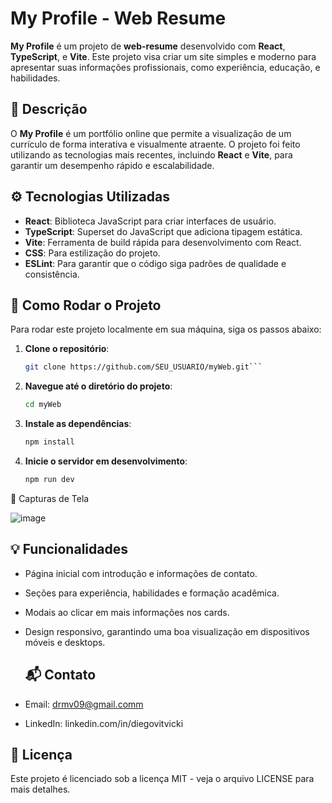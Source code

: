 # My Profile - Web Resume

**My Profile** é um projeto de **web-resume** desenvolvido com **React**, **TypeScript**, e **Vite**. Este projeto visa criar um site simples e moderno para apresentar suas informações profissionais, como experiência, educação, e habilidades.

## 📖 Descrição

O **My Profile** é um portfólio online que permite a visualização de um currículo de forma interativa e visualmente atraente. O projeto foi feito utilizando as tecnologias mais recentes, incluindo **React** e **Vite**, para garantir um desempenho rápido e escalabilidade.

## ⚙️ Tecnologias Utilizadas

- **React**: Biblioteca JavaScript para criar interfaces de usuário.
- **TypeScript**: Superset do JavaScript que adiciona tipagem estática.
- **Vite**: Ferramenta de build rápida para desenvolvimento com React.
- **CSS**: Para estilização do projeto.
- **ESLint**: Para garantir que o código siga padrões de qualidade e consistência.

## 🚀 Como Rodar o Projeto

Para rodar este projeto localmente em sua máquina, siga os passos abaixo:

1. **Clone o repositório**:
   ```bash
   git clone https://github.com/SEU_USUARIO/myWeb.git```
   
2. **Navegue até o diretório do projeto**:
    ```bash
    cd myWeb

3. **Instale as dependências**:
    ```bash
    npm install

4. **Inicie o servidor em desenvolvimento**:
    ```bash
    npm run dev

📸 Capturas de Tela

![image](https://github.com/user-attachments/assets/9e2a18c8-4aa3-4e1b-aa05-787502496801)


 ## 💡 Funcionalidades
- Página inicial com introdução e informações de contato.
- Seções para experiência, habilidades e formação acadêmica.
- Modais ao clicar em mais informações nos cards.
- Design responsivo, garantindo uma boa visualização em dispositivos móveis e desktops.

  ## 📬 Contato
- Email: drmv09@gmail.comm
- LinkedIn: linkedin.com/in/diegovitvicki

 ## 🔑 Licença
Este projeto é licenciado sob a licença MIT - veja o arquivo LICENSE para mais detalhes.

